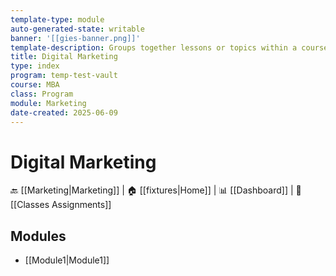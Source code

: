 ```yaml
---
template-type: module
auto-generated-state: writable
banner: '[[gies-banner.png]]'
template-description: Groups together lessons or topics within a course.
title: Digital Marketing
type: index
program: temp-test-vault
course: MBA
class: Program
module: Marketing
date-created: 2025-06-09
---
```


# Digital Marketing



🔙 [[Marketing|Marketing]] | 🏠 [[fixtures|Home]] | 📊 [[Dashboard]] | 📝 [[Classes Assignments]]



## Modules

- [[Module1|Module1]]

